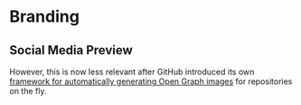# Branding


## Social Media Preview

However, this is now less relevant after GitHub introduced its own [framework for automatically
generating Open Graph images](https://github.blog/2021-06-22-framework-building-open-graph-images/)
for repositories on the fly.
